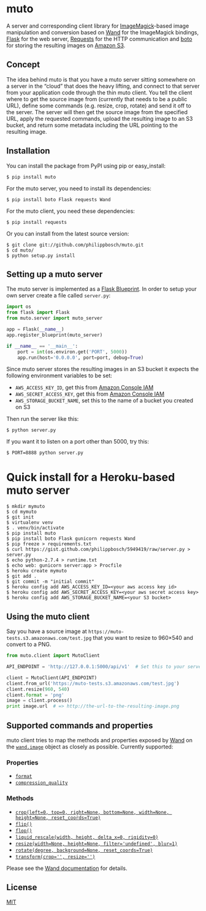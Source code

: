 muto
====

A server and corresponding client library for [ImageMagick][ImageMagick]-based
image manipulation and conversion based on [Wand][Wand] for the ImageMagick
bindings, [Flask][Flask] for the web server, [Requests][Requests] for the HTTP
communication and [boto][boto] for storing the resulting images on
[Amazon S3][S3].


Concept
-------

The idea behind muto is that you have a muto server sitting somewhere on a
server in the “cloud” that does the heavy lifting, and connect to that server
from your application code through the thin muto client. You tell the client
where to get the source image from (currently that needs to be a public URL),
define some commands (e.g. resize, crop, rotate) and send it off to the server.
The server will then get the source image from the specified URL, apply the
requested commands, upload the resulting image to an S3 bucket, and return
some metadata including the URL pointing to the resulting image.


Installation
------------

You can install the package from PyPI using pip or easy_install:

    $ pip install muto

For the muto server, you need to install its dependencies:

    $ pip install boto Flask requests Wand

For the muto client, you need these dependencies:

    $ pip install requests

Or you can install from the latest source version:

    $ git clone git://github.com/philippbosch/muto.git
    $ cd muto/
    $ python setup.py install


Setting up a muto server
------------------------

The muto server is implemented as a [Flask Blueprint][Flask Blueprints]. In
order to setup your own server create a file called `server.py`:

```python
import os
from flask import Flask
from muto.server import muto_server

app = Flask(__name__)
app.register_blueprint(muto_server)

if __name__ == '__main__':
    port = int(os.environ.get('PORT', 5000))
    app.run(host='0.0.0.0', port=port, debug=True)
```

Since muto server stores the resulting images in an S3 bucket it expects the
following environment variables to be set:

-   `AWS_ACCESS_KEY_ID`, get this from [Amazon Console IAM][IAM]
-   `AWS_SECRET_ACCESS_KEY`, get this from [Amazon Console IAM][IAM]
-   `AWS_STORAGE_BUCKET_NAME`, set this to the name of a bucket you created on S3

Then run the server like this:

    $ python server.py

If you want it to listen on a port other than 5000, try this:

    $ PORT=8888 python server.py


Quick install for a Heroku-based muto server
============================================

    $ mkdir mymuto
    $ cd mymuto
    $ git init
    $ virtualenv venv
    $ . venv/bin/activate
    $ pip install muto
    $ pip install boto Flask gunicorn requests Wand
    $ pip freeze > requirements.txt
    $ curl https://gist.github.com/philippbosch/5949419/raw/server.py > server.py
    $ echo python-2.7.4 > runtime.txt
    $ echo web: gunicorn server:app > Procfile
    $ heroku create mymuto
    $ git add .
    $ git commit -m "initial commit"
    $ heroku config add AWS_ACCESS_KEY_ID=<your aws access key id>
    $ heroku config add AWS_SECRET_ACCESS_KEY=<your aws secret access key>
    $ heroku config add AWS_STORAGE_BUCKET_NAME=<your S3 bucket>


Using the muto client
---------------------

Say you have a source image at `https://muto-tests.s3.amazonaws.com/test.jpg`
that you want to resize to 960×540 and convert to a PNG.

```python
from muto.client import MutoClient

API_ENDPOINT = 'http://127.0.0.1:5000/api/v1'  # Set this to your server

client = MutoClient(API_ENDPOINT)
client.from_url('https://muto-tests.s3.amazonaws.com/test.jpg')
client.resize(960, 540)
client.format = 'png'
image = client.process()
print image.url  # => http://the-url-to-the-resulting-image.png
```


Supported commands and properties
---------------------------------

muto client tries to map the methods and properties exposed by [Wand][Wand] on
the [`wand.image`](http://docs.wand-py.org/en/0.3-maintenance/wand/image.html)
object as closely as possible. Currently supported:

### Properties

- [`format`](http://docs.wand-py.org/en/0.3-maintenance/wand/image.html#wand.image.Image.format)
- [`compression_quality`](http://docs.wand-py.org/en/0.3-maintenance/wand/image.html#wand.image.BaseImage.compression_quality)

### Methods

- [`crop(left=0, top=0, right=None, bottom=None, width=None, height=None, reset_coords=True)`](http://docs.wand-py.org/en/0.3-maintenance/wand/image.html#wand.image.BaseImage.crop)
- [`flip()`](http://docs.wand-py.org/en/0.3-maintenance/wand/image.html#wand.image.BaseImage.flip)
- [`flop()`](http://docs.wand-py.org/en/0.3-maintenance/wand/image.html#wand.image.BaseImage.flop)
- [`liquid_rescale(width, height, delta_x=0, rigidity=0)`](http://docs.wand-py.org/en/0.3-maintenance/wand/image.html#wand.image.BaseImage.liquid_rescale)
- [`resize(width=None, height=None, filter='undefined', blur=1)`](http://docs.wand-py.org/en/0.3-maintenance/wand/image.html#wand.image.BaseImage.resize)
- [`rotate(degree, background=None, reset_coords=True)`](http://docs.wand-py.org/en/0.3-maintenance/wand/image.html#wand.image.BaseImage.rotate)
- [`transform(crop='', resize='')`](http://docs.wand-py.org/en/0.3-maintenance/wand/image.html#wand.image.BaseImage.transform)

Please see the [Wand documentation](http://docs.wand-py.org/en/latest/wand/image.html)
for details.


License
-------

[MIT](http://philippbosch.mit-license.org/)


[ImageMagick]: http://imagemagick.org/
[Wand]: http://wand-py.org/
[Flask]: http://flask.pocoo.org/
[Flask Blueprints]: http://flask.pocoo.org/docs/blueprints/
[Requests]: http://python-requests.org/
[boto]: https://github.com/boto/boto
[S3]: https://aws.amazon.com/s3/
[IAM]: https://console.aws.amazon.com/iam/home#users
